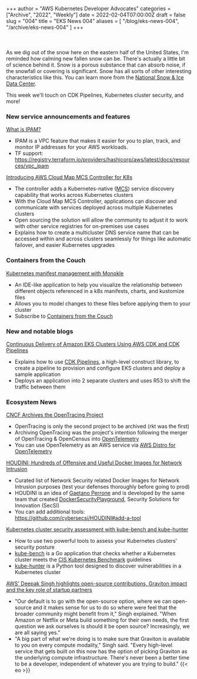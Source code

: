 +++
author = "AWS Kubernetes Developer Advocates"
categories = ["Archive", "2022", "Weekly"]
date = 2022-02-04T07:00:00Z
draft = false
slug = "004"
title = "EKS News 004"
aliases = [
    "/blog/eks-news-004",
    "/archive/eks-news-004"
]
+++
<br/><br/><br/><br/>
As we dig out of the snow here on the eastern half of the United States, I'm reminded how calming new fallen snow can be. There's actually a little bit of science behind it. Snow is a porous substance that can absorb noise, if the snowfall or covering is significant. Snow has all sorts of other interesting characteristics like this. You can learn more from the [National Snow & Ice Data Center](https://nsidc.org/cryosphere/snow/science/characteristics.html).

This week we'll touch on CDK Pipelines, Kubernetes cluster security, and more!

### New service announcements and features

[What is IPAM?](https://docs.aws.amazon.com/vpc/latest/ipam/what-it-is-ipam.html)

* IPAM is a VPC feature that makes it easier for you to plan, track, and monitor IP addresses for your AWS workloads.
* TF support: <https://registry.terraform.io/providers/hashicorp/aws/latest/docs/resources/vpc_ipam>

[Introducing AWS Cloud Map MCS Controller for K8s](https://aws.amazon.com/blogs/architecture/financial-crime-discovery-using-amazon-eks-and-graph-databases/)

* The controller adds a Kubernetes-native ([MCS](https://github.com/kubernetes/enhancements/tree/master/keps/sig-multicluster/1645-multi-cluster-services-api)) service discovery capability that works across Kubernetes clusters
* With the Cloud Map MCS Controller, applications can discover and communicate with services deployed across multiple Kubernetes clusters
* Open sourcing the solution will allow the community to adjust it to work with other service registries for on-premises use cases
* Explains how to create a multicluster DNS service name that can be accessed within and across clusters seamlessly for things like automatic failover, and easier Kubernetes upgrades

### Containers from the Couch

[Kubernetes manifest management with Monokle](https://www.youtube.com/watch?v=lsMTOVJJ84o&t=266s)

* An IDE-like application to help you visualize the relationship between different objects referenced in a k8s manifests, charts, and kustomize files
* Allows you to model changes to these files before applying them to your cluster
* Subscribe to [Containers from the Couch](https://www.youtube.com/containersfromthecouch)

### New and notable blogs

[Continuous Delivery of Amazon EKS Clusters Using AWS CDK and CDK Pipelines](https://aws.amazon.com/blogs/containers/continuous-delivery-of-amazon-eks-clusters-using-aws-cdk-and-cdk-pipelines/)

* Explains how to use [CDK Pipelines](https://docs.aws.amazon.com/cdk/latest/guide/cdk_pipeline.html), a high-level construct library, to create a pipeline to provision and configure EKS clusters and deploy a sample application
* Deploys an application into 2 separate clusters and uses R53 to shift the traffic between them

### Ecosystem News

[CNCF Archives the OpenTracing Project](https://www.cncf.io/blog/2022/01/31/cncf-archives-the-opentracing-project/)

* OpenTracing is only the second project to be archived (rkt was the first)
* Archiving OpenTracing was the project's intention following the merger of OpenTracing & OpenCensus into [OpenTelemetry](https://opentelemetry.io/)
* You can use OpenTelemetry as an AWS service via [AWS Distro for OpenTelemetry](https://aws.amazon.com/otel/)

[HOUDINI: Hundreds of Offensive and Useful Docker Images for Network Intrusion](https://houdini.secsi.io/)

* Curated list of Network Security related Docker Images for Network Intrusion purposes (test your defenses thoroughly before going to prod)
* HOUDINI is an idea of [Gaetano Perrone](https://github.com/giper45) and is developed by the same team that created [DockerSecurityPlayground](https://github.com/giper45/DockerSecurityPlayground), Security Solutions for Innovation (SecSI)
* You can add additional tools: <https://github.com/cybersecsi/HOUDINI#add-a-tool>

[Kubernetes cluster security assessment with kube-bench and kube-hunter](https://blog.flant.com/kubernetes-security-with-kube-bench-and-kube-hunter/)

* How to use two powerful tools to assess your Kubernetes clusters' security posture
* [kube-bench](https://github.com/aquasecurity/kube-bench) is a Go application that checks whether a Kubernetes cluster meets the [CIS Kubernetes Benchmark](https://www.cisecurity.org/benchmark/kubernetes/) guidelines
* [kube-hunter](https://github.com/aquasecurity/kube-hunter) is a Python tool designed to discover vulnerabilities in a Kubernetes cluster

[AWS' Deepak Singh highlights open-source contributions, Graviton impact and the key role of startup partners](https://siliconangle.com/2022/01/26/aws-deepak-singh-highlights-open-source-contributions-graviton-impact-and-the-key-role-of-startup-partners-awsshowcases2e1/)

* "Our default is to go with the open-source option, where we can open-source and it makes sense for us to do so where were feel that the broader community might benefit from it," Singh explained. "When Amazon or Netflix or Meta build something for their own needs, the first question we ask ourselves is should it be open source? Increasingly, we are all saying yes."
* "A big part of what we're doing is to make sure that Graviton is available to you on every compute modality," Singh said. "Every high-level service that gets built on this now has the option of picking Graviton as the underlying compute infrastructure. There's never been a better time to be a developer, independent of whatever you are trying to build."
{{< eo >}}
